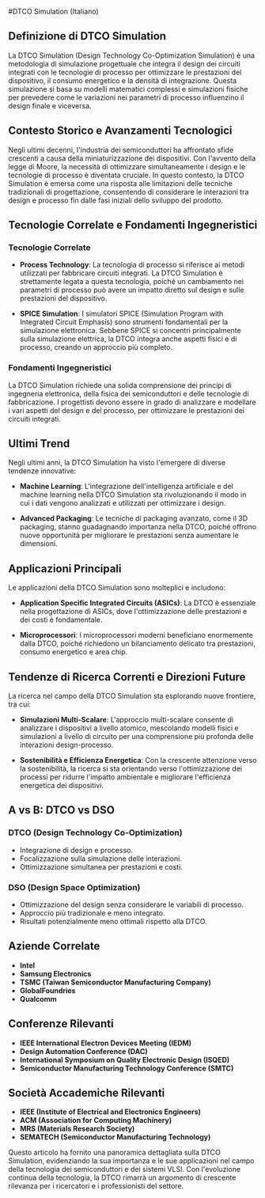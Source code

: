 #DTCO Simulation (Italiano)

## Definizione di DTCO Simulation

La DTCO Simulation (Design Technology Co-Optimization Simulation) è una metodologia di simulazione progettuale che integra il design dei circuiti integrati con le tecnologie di processo per ottimizzare le prestazioni del dispositivo, il consumo energetico e la densità di integrazione. Questa simulazione si basa su modelli matematici complessi e simulazioni fisiche per prevedere come le variazioni nei parametri di processo influenzino il design finale e viceversa.

## Contesto Storico e Avanzamenti Tecnologici

Negli ultimi decenni, l'industria dei semiconduttori ha affrontato sfide crescenti a causa della miniaturizzazione dei dispositivi. Con l'avvento della legge di Moore, la necessità di ottimizzare simultaneamente i design e le tecnologie di processo è diventata cruciale. In questo contesto, la DTCO Simulation è emersa come una risposta alle limitazioni delle tecniche tradizionali di progettazione, consentendo di considerare le interazioni tra design e processo fin dalle fasi iniziali dello sviluppo del prodotto.

## Tecnologie Correlate e Fondamenti Ingegneristici

### Tecnologie Correlate

- **Process Technology**: La tecnologia di processo si riferisce ai metodi utilizzati per fabbricare circuiti integrati. La DTCO Simulation è strettamente legata a questa tecnologia, poiché un cambiamento nei parametri di processo può avere un impatto diretto sul design e sulle prestazioni del dispositivo.

- **SPICE Simulation**: I simulatori SPICE (Simulation Program with Integrated Circuit Emphasis) sono strumenti fondamentali per la simulazione elettronica. Sebbene SPICE si concentri principalmente sulla simulazione elettrica, la DTCO integra anche aspetti fisici e di processo, creando un approccio più completo.

### Fondamenti Ingegneristici

La DTCO Simulation richiede una solida comprensione dei principi di ingegneria elettronica, della fisica dei semiconduttori e delle tecnologie di fabbricazione. I progettisti devono essere in grado di analizzare e modellare i vari aspetti del design e del processo, per ottimizzare le prestazioni dei circuiti integrati.

## Ultimi Trend

Negli ultimi anni, la DTCO Simulation ha visto l'emergere di diverse tendenze innovative:

- **Machine Learning**: L'integrazione dell'intelligenza artificiale e del machine learning nella DTCO Simulation sta rivoluzionando il modo in cui i dati vengono analizzati e utilizzati per ottimizzare i design.

- **Advanced Packaging**: Le tecniche di packaging avanzato, come il 3D packaging, stanno guadagnando importanza nella DTCO, poiché offrono nuove opportunità per migliorare le prestazioni senza aumentare le dimensioni.

## Applicazioni Principali

Le applicazioni della DTCO Simulation sono molteplici e includono:

- **Application Specific Integrated Circuits (ASICs)**: La DTCO è essenziale nella progettazione di ASICs, dove l'ottimizzazione delle prestazioni e dei costi è fondamentale.

- **Microprocessori**: I microprocessori moderni beneficiano enormemente dalla DTCO, poiché richiedono un bilanciamento delicato tra prestazioni, consumo energetico e area chip.

## Tendenze di Ricerca Correnti e Direzioni Future

La ricerca nel campo della DTCO Simulation sta esplorando nuove frontiere, tra cui:

- **Simulazioni Multi-Scalare**: L'approccio multi-scalare consente di analizzare i dispositivi a livello atomico, mescolando modelli fisici e simulazioni a livello di circuito per una comprensione più profonda delle interazioni design-processo.

- **Sostenibilità e Efficienza Energetica**: Con la crescente attenzione verso la sostenibilità, la ricerca si sta orientando verso l'ottimizzazione dei processi per ridurre l'impatto ambientale e migliorare l'efficienza energetica dei dispositivi.

## A vs B: DTCO vs DSO

### DTCO (Design Technology Co-Optimization)

- Integrazione di design e processo.
- Focalizzazione sulla simulazione delle interazioni.
- Ottimizzazione simultanea per prestazioni e costi.

### DSO (Design Space Optimization)

- Ottimizzazione del design senza considerare le variabili di processo.
- Approccio più tradizionale e meno integrato.
- Risultati potenzialmente meno ottimali rispetto alla DTCO.

## Aziende Correlate

- **Intel**
- **Samsung Electronics**
- **TSMC (Taiwan Semiconductor Manufacturing Company)**
- **GlobalFoundries**
- **Qualcomm**

## Conferenze Rilevanti

- **IEEE International Electron Devices Meeting (IEDM)**
- **Design Automation Conference (DAC)**
- **International Symposium on Quality Electronic Design (ISQED)**
- **Semiconductor Manufacturing Technology Conference (SMTC)**

## Società Accademiche Rilevanti

- **IEEE (Institute of Electrical and Electronics Engineers)**
- **ACM (Association for Computing Machinery)**
- **MRS (Materials Research Society)**
- **SEMATECH (Semiconductor Manufacturing Technology)**

Questo articolo ha fornito una panoramica dettagliata sulla DTCO Simulation, evidenziando la sua importanza e le sue applicazioni nel campo della tecnologia dei semiconduttori e dei sistemi VLSI. Con l'evoluzione continua della tecnologia, la DTCO rimarrà un argomento di crescente rilevanza per i ricercatori e i professionisti del settore.